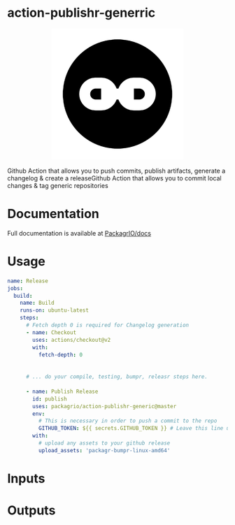 # action-publishr-generric

<p align="center">
  <a href="https://github.com/PackagrIO/docs">
  <img width="300" alt="portfolio_view" src="https://github.com/PackagrIO/publishr/raw/master/images/publishr.png">
  </a>
</p>

Github Action that allows you to push commits, publish artifacts, generate a changelog & create a releaseGithub Action that allows you to commit local changes & tag generic repositories

# Documentation
Full documentation is available at [PackagrIO/docs](https://github.com/PackagrIO/docs)

# Usage

```yaml
name: Release
jobs:
  build:
    name: Build
    runs-on: ubuntu-latest
    steps:
      # Fetch depth 0 is required for Changelog generation
      - name: Checkout
        uses: actions/checkout@v2
        with:
          fetch-depth: 0


      # ... do your compile, testing, bumpr, releasr steps here.

      - name: Publish Release
        id: publish
        uses: packagrio/action-publishr-generic@master
        env:
          # This is necessary in order to push a commit to the repo
          GITHUB_TOKEN: ${{ secrets.GITHUB_TOKEN }} # Leave this line unchanged
        with:
          # upload any assets to your github release
          upload_assets: 'packagr-bumpr-linux-amd64'
```

# Inputs

# Outputs
